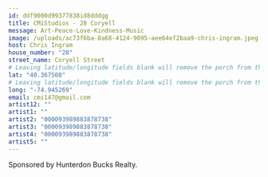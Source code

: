 ```yaml
---
id: ddf9000d99377838id8dddgg
title: CMiStudios - 28 Coryell
message: Art-Peace-Love-Kindness-Music
image: /uploads/ac73f6ba-8a68-4124-9095-aee64ef2baa9-chris-ingram.jpeg
host: Chris Ingram
house_number: "28"
street_name: Coryell Street
# Leaving latitude/longitude fields blank will remove the porch from the Porchfest map.
lat: "40.367508"
# Leaving latitude/longitude fields blank will remove the porch from the Porchfest map.
long: "-74.945269"
email: cmi147@gmail.com
artist12: ""
artist1: ""
artist2: "000093989883878738"
artist3: "000093989883878738"
artist4: "000093989883878738"
artist5: ""
---
```

Sponsored by Hunterdon Bucks Realty.